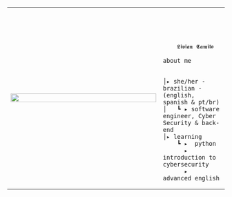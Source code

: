 <table>
    <tr>
        <!-- Ajuste da largura da célula -->
        <td style="width: 70%;">
            <!-- Ajuste da largura da imagem -->
            <img src="https://github.com/user-attachments/assets/29255dcd-afc9-42fa-86bf-1c2fdfef193d" style="width:100%; border: none;"/>
        </td>
        <td style="width: 30%; vertical-align: middle;">
            <p style="font-family: monospace; font-size: 80px;">    
                
        𝕷𝖎𝖛𝖎𝖆𝖓 𝕮𝖆𝖒𝖎𝖑𝖔 
    
</p>                                                                                                                            
                                                                                                  
                                                                                                    
        
    about me 

    
    │▸ she/her - brazilian - (english, spanish & pt/br)
    │   ┗ ▸ software engineer, Cyber Security & back-end                                              
    │▸ learning
        ┗ ▸  python
          ▸  introduction to cybersecurity
          ▸  advanced english


